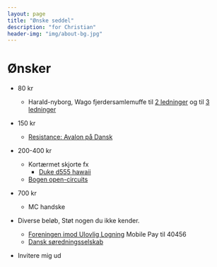 ```yaml
---
layout: page
title: "Ønske seddel"
description: "for Christian"
header-img: "img/about-bg.jpg"
---
```

# Ønsker

* 80 kr
  * Harald-nyborg, Wago fjerdersamlemuffe til [2 ledninger](https://www.harald-nyborg.dk/wago-fjedersamlemuffe-til-2-ledninger-16-pak) og til [3 ledninger](https://www.harald-nyborg.dk/wago-fjedersamlemuffe-til-3-ledninger-12-pak)
* 150 kr
  * [Resistance: Avalon på Dansk](https://www.hyggeonkel.dk/produkt/resistance-avalon-scandinavian)
* 200-400 kr
  * Kortærmet skjorte fx
    * [Duke d555 hawaii](https://www.storedrenge.dk/herretoej-372/skjorter-239/skjorter-m-korte-aermer-332/hvid-hawaii-skjorte-k-ae-kamro-27484.html)
  * [Bogen open-circuits](https://nostarch.com/open-circuits)
* 700 kr
  * MC handske

* Diverse beløb, Støt nogen du ikke kender.
  * [Foreningen imod Ulovlig Logning](https://ulovliglogning.dk/#wannahelp) Mobile Pay til 40456
  * [Dansk søredningsselskab](https://dsrs.dk/stot-os)
* Invitere mig ud
